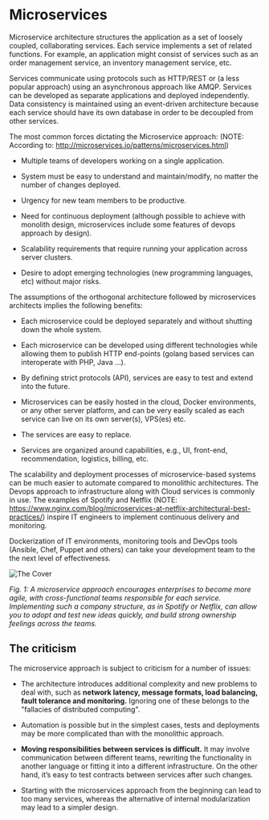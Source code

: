 
# Microservices

Microservice architecture structures the application as a set of loosely coupled, collaborating services. Each service implements a set of related functions. For example, an application might consist of services such as an order management service, an inventory management service, etc.

Services communicate using protocols such as HTTP/REST or (a less popular approach) using an asynchronous approach like AMQP. Services can be developed as separate applications and deployed independently. Data consistency is maintained using an event-driven architecture because each service should have its own database in order to be decoupled from other services. 

The most common forces dictating the Microservice approach: (NOTE:  According to: http://microservices.io/patterns/microservices.html)

* Multiple teams of developers working on a single application.

* System must be easy to understand and maintain/modify, no matter the number of changes deployed.

* Urgency for new team members to be productive.

* Need for continuous deployment (although possible to achieve with monolith design, microservices include some features of devops approach by design).

* Scalability requirements that require running your application across server clusters.

* Desire to adopt emerging technologies (new programming languages, etc) without major risks.

The assumptions of the orthogonal architecture followed by microservices architects implies the following benefits:

* Each microservice could be deployed separately and without shutting down the whole system.

* Each microservice can be developed using different technologies while allowing them to publish HTTP end-points (golang based services can interoperate with PHP, Java …).

* By defining strict protocols (API), services are easy to test and extend into the future.

* Microservices can be easily hosted in the cloud, Docker environments, or any other server platform, and can be very easily scaled as each service can live on its own server(s), VPS(es) etc.

* The services are easy to replace.

* Services are organized around capabilities, e.g., UI, front-end, recommendation, logistics, billing, etc.

The scalability and deployment processes of microservice-based systems can be much easier to automate compared to monolithic architectures. The Devops approach to infrastructure along with Cloud services is commonly in use. The examples of Spotify and Netflix (NOTE:  https://www.nginx.com/blog/microservices-at-netflix-architectural-best-practices/) inspire IT engineers to implement continuous delivery and monitoring.

Dockerization of IT environments, monitoring tools and DevOps tools (Ansible, Chef, Puppet and others) can take your development team to the the next level of effectiveness.

![The Cover](/gfx/image_1.jpg)

*Fig. 1: A microservice approach encourages enterprises to become more agile, with cross-functional teams responsible for each service. Implementing such a company structure, as in Spotify or Netflix, can allow you to adopt and test new ideas quickly, and build strong ownership feelings across the teams.*

## The criticism

The microservice approach is subject to criticism for a number of issues:

* The architecture introduces additional complexity and new problems to deal with, such as **network latency, message formats, load balancing, fault tolerance and monitoring.** Ignoring one of these belongs to the "fallacies of distributed computing".

* Automation is possible but in the simplest cases, tests and deployments may be more complicated than with the monolithic approach.

* **Moving responsibilities between services is difficult.** It may involve communication between different teams, rewriting the functionality in another language or fitting it into a different infrastructure. On the other hand, it’s easy to test contracts between services after such changes.

* Starting with the microservices approach from the beginning can lead to too many services, whereas the alternative of internal modularization may lead to a simpler design.
